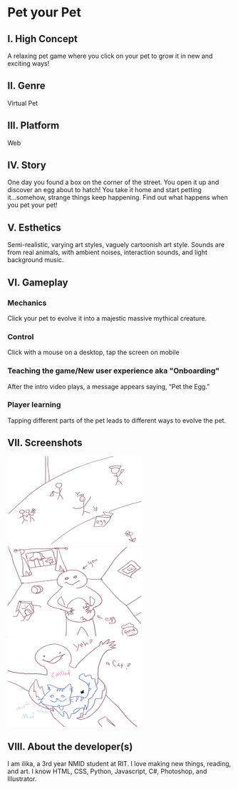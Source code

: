 <h1>Pet your Pet</h1>

<h2>I. High Concept</h2>
<p>A relaxing pet game where you click on your pet to grow it in new and exciting ways!</p>

<h2>II. Genre</h2>
<p>Virtual Pet</p>

<h2>III. Platform</h2>
<p>Web</p>

<h2>IV. Story</h2>
<p>One day you found a box on the corner of the street. You open it up and discover an egg about to hatch! You take it home and start petting it...somehow, strange things keep happening. Find out what happens when you pet your pet!</p>

<h2>V. Esthetics</h2>
<p>Semi-realistic, varying art styles, vaguely cartoonish art style.
Sounds are from real animals, with ambient noises, interaction sounds, and light background music.</p>

<h2>VI. Gameplay</h2>

<h3>Mechanics</h3>
	<p>Click your pet to evolve it into a majestic massive mythical creature.</p>
<h3>Control</h3>
	<p>Click with a mouse on a desktop, tap the screen on mobile</p>
<h3>Teaching the game/New user experience aka "Onboarding"</h3>
	<p>After the intro video plays, a message appears saying, “Pet the Egg.”</p>
<h3>Player learning</h3>
	<p>Tapping different parts of the pet leads to different ways to evolve the pet.</p>
<h2>VII. Screenshots</h2>
<img src="https://github.com/ilika7/IGME-230/blob/master/1.jpg" alt="box on street" width="300px" height="200px"/>
<img src="https://github.com/ilika7/IGME-230/blob/master/2.jpg" alt="inside house" width="300px" height="200px"/>
<img src="https://github.com/ilika7/IGME-230/blob/master/3.jpg" alt="cat" width="300px" height="200px"/>
<h2>VIII. About the developer(s)</h2>

<p>I am ilika, a 3rd year NMID student at RIT. I love making new things, reading, and art. I know HTML, CSS, Python, Javascript, C#, Photoshop, and Illustrator.</p>
